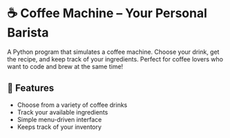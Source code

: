 # ☕ Coffee Machine – Your Personal Barista

A Python program that simulates a coffee machine. Choose your drink, get the recipe, and keep track of your ingredients. Perfect for coffee lovers who want to code and brew at the same time!

## 🚀 Features
- Choose from a variety of coffee drinks
- Track your available ingredients
- Simple menu-driven interface
- Keeps track of your inventory
